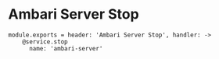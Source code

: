 
# Ambari Server Stop

    module.exports = header: 'Ambari Server Stop', handler: ->
        @service.stop
          name: 'ambari-server'
